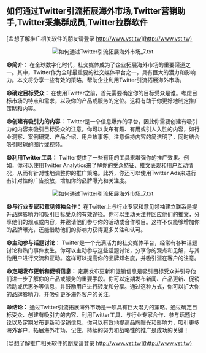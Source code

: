 ## **如何通过Twitter引流拓展海外市场,Twitter营销助手,Twitter采集群成员,Twitter拉群软件**

[😍想了解推广相关软件的朋友请登录 http://www.vst.tw](http://www.vst.tw)

 <center><img src="https://vst.tw/MP4/tuiguang/png/5.png" alt="如何通过Twitter引流拓展海外市场_7.txt"></center>

**😄简介：**
在全球数字化时代，社交媒体成为了企业拓展海外市场的重要渠道之一。其中，Twitter作为全球最重要的社交媒体平台之一，具有巨大的潜力和影响力。本文将分享一些有效的策略，帮助企业利用Twitter引流拓展海外市场。

**😄确定目标受众：**
在使用Twitter之前，首先需要确定你的目标受众是谁。考虑目标市场的特点和需求，以及你的产品或服务的定位。这将有助于你更好地制定推广策略和内容。

**😄创建有吸引力的内容：**
Twitter是一个信息爆炸的平台，因此你需要创建有吸引力的内容来吸引目标受众的注意。你可以发布有趣、有用或引人入胜的内容，如行业洞察、案例研究、产品介绍、用户故事等。注意保持内容的简洁明了，同时结合吸引眼球的图片或视频。

**😄利用Twitter工具：**
Twitter提供了一些有用的工具来增强你的推广效果。例如，你可以使用Twitter Analytics来了解你的受众特征、推文表现和用户互动情况，从而有针对性地调整你的推广策略。此外，你还可以使用Twitter Ads来进行有针对性的广告投放，增加你的品牌曝光和关注度。

 <center><img src="https://vst.tw/MP4/tuiguang/png/4.png" alt="如何通过Twitter引流拓展海外市场_7.txt"></center>

**😄与行业专家和意见领袖合作：**
在Twitter上与行业专家和意见领袖建立联系是提升品牌影响力和吸引目标受众的有效途径。你可以主动关注并回应他们的推文，分享他们的观点或内容，并邀请他们参与你的活动或合作项目。这样不仅能够增加你的品牌曝光，还能借助他们的影响力获得更多关注和认可。

**😄主动参与话题讨论：**
Twitter是一个充满活力的社交媒体平台，经常有各种话题讨论和热门事件发生。你可以主动参与这些话题讨论，分享你的观点和见解，与其他用户进行交流和互动。这样可以提高你的品牌知名度，并吸引潜在客户的注意。

**😄定期发布更新和促销信息：**
定期发布更新和促销信息是吸引目标受众并引导他们进一步了解你的产品或服务的重要手段。你可以定期发布新闻、产品更新、促销活动或优惠券等信息，并鼓励用户进行转发和分享。通过这种方式，你可以扩大你的品牌影响力，并吸引更多海外客户的关注。

**😄结论：**
通过Twitter引流拓展海外市场是一项具有巨大潜力的策略。通过确定目标受众、创建有吸引力的内容、利用Twitter工具、与行业专家合作、参与话题讨论以及定期发布更新和促销信息，你可以有效地提高品牌曝光和影响力，吸引更多海外客户，拓展海外市场。记住，持续的努力和战略性的推广是成功的关键！

[😍想了解推广相关软件的朋友请登录 http://www.vst.tw](http://www.vst.tw)



